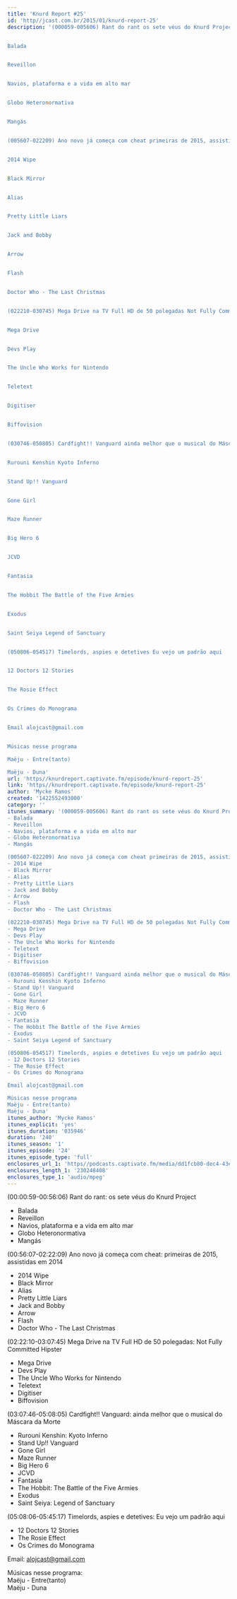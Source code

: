```yaml
---
title: 'Knurd Report #25'
id: 'http//jcast.com.br/2015/01/knurd-report-25'
description: '(000059-005606) Rant do rant os sete véus do Knurd Project


Balada


Reveillon


Navios, plataforma e a vida em alto mar


Globo Heteronormativa


Mangás


(005607-022209) Ano novo já começa com cheat primeiras de 2015, assistidas em 2014


2014 Wipe


Black Mirror


Alias


Pretty Little Liars


Jack and Bobby


Arrow


Flash


Doctor Who - The Last Christmas


(022210-030745) Mega Drive na TV Full HD de 50 polegadas Not Fully Committed Hipster


Mega Drive


Devs Play


The Uncle Who Works for Nintendo


Teletext


Digitiser


Biffovision


(030746-050805) Cardfight!! Vanguard ainda melhor que o musical do Máscara da Morte


Rurouni Kenshin Kyoto Inferno


Stand Up!! Vanguard


Gone Girl


Maze Runner


Big Hero 6


JCVD


Fantasia


The Hobbit The Battle of the Five Armies


Exodus


Saint Seiya Legend of Sanctuary


(050806-054517) Timelords, aspies e detetives Eu vejo um padrão aqui


12 Doctors 12 Stories


The Rosie Effect


Os Crimes do Monograma


Email alojcast@gmail.com


Músicas nesse programa

Maëju - Entre(tanto)

Maëju - Duna'
url: 'https//knurdreport.captivate.fm/episode/knurd-report-25'
link: 'https//knurdreport.captivate.fm/episode/knurd-report-25'
author: 'Mycke Ramos'
created: '1422552493000'
category: ''
itunes_summary: '(000059-005606) Rant do rant os sete véus do Knurd Project
- Balada
- Reveillon
- Navios, plataforma e a vida em alto mar
- Globo Heteronormativa
- Mangás

(005607-022209) Ano novo já começa com cheat primeiras de 2015, assistidas em 2014
- 2014 Wipe
- Black Mirror
- Alias
- Pretty Little Liars
- Jack and Bobby
- Arrow
- Flash
- Doctor Who - The Last Christmas

(022210-030745) Mega Drive na TV Full HD de 50 polegadas Not Fully Committed Hipster
- Mega Drive
- Devs Play
- The Uncle Who Works for Nintendo
- Teletext
- Digitiser
- Biffovision

(030746-050805) Cardfight!! Vanguard ainda melhor que o musical do Máscara da Morte 
- Rurouni Kenshin Kyoto Inferno
- Stand Up!! Vanguard
- Gone Girl
- Maze Runner
- Big Hero 6
- JCVD
- Fantasia
- The Hobbit The Battle of the Five Armies
- Exodus
- Saint Seiya Legend of Sanctuary

(050806-054517) Timelords, aspies e detetives Eu vejo um padrão aqui
- 12 Doctors 12 Stories
- The Rosie Effect
- Os Crimes do Monograma

Email alojcast@gmail.com

Músicas nesse programa
Maëju - Entre(tanto)
Maëju - Duna'
itunes_author: 'Mycke Ramos'
itunes_explicit: 'yes'
itunes_duration: '035946'
duration: '240'
itunes_season: '1'
itunes_episode: '24'
itunes_episode_type: 'full'
enclosures_url_1: 'https//podcasts.captivate.fm/media/dd1fcb80-dec4-43e3-815a-19f8d0a5709c/darkonix-20150128030148_tc.mp3'
enclosures_length_1: '230248408'
enclosures_type_1: 'audio/mpeg'
---
```

(00:00:59-00:56:06) Rant do rant: os sete véus do Knurd Project

*   Balada
*   Reveillon
*   Navios, plataforma e a vida em alto mar
*   Globo Heteronormativa
*   Mangás

(00:56:07-02:22:09) Ano novo já começa com cheat: primeiras de 2015, assistidas em 2014

*   2014 Wipe
*   Black Mirror
*   Alias
*   Pretty Little Liars
*   Jack and Bobby
*   Arrow
*   Flash
*   Doctor Who - The Last Christmas

(02:22:10-03:07:45) Mega Drive na TV Full HD de 50 polegadas: Not Fully Committed Hipster

*   Mega Drive
*   Devs Play
*   The Uncle Who Works for Nintendo
*   Teletext
*   Digitiser
*   Biffovision

(03:07:46-05:08:05) Cardfight!! Vanguard: ainda melhor que o musical do Máscara da Morte

*   Rurouni Kenshin: Kyoto Inferno
*   Stand Up!! Vanguard
*   Gone Girl
*   Maze Runner
*   Big Hero 6
*   JCVD
*   Fantasia
*   The Hobbit: The Battle of the Five Armies
*   Exodus
*   Saint Seiya: Legend of Sanctuary

(05:08:06-05:45:17) Timelords, aspies e detetives: Eu vejo um padrão aqui

*   12 Doctors 12 Stories
*   The Rosie Effect
*   Os Crimes do Monograma

Email: alojcast@gmail.com

Músicas nesse programa:  
Maëju - Entre(tanto)  
Maëju - Duna